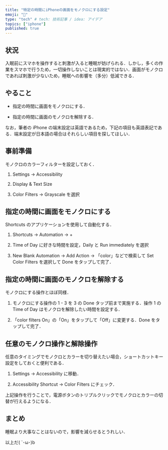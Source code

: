 ```yaml
---
title: "特定の時間にiPhoneの画面をモノクロにする設定"
emoji: "📱"
type: "tech" # tech: 技術記事 / idea: アイデア
topics: ["iphone"]
published: true
---
```


## 状況

入眠前にスマホを操作すると刺激が入ると睡眠が妨げられる．しかし，多くの作業をスマホで行うため，一切操作しないことは現実的ではない．画面がモノクロであれば刺激が少ないため，睡眠への影響を（多分）低減できる．

## やること

- 指定の時間に画面をモノクロにする．

- 指定の時間に画面のモノクロを解除する．

なお，筆者の iPhone の端末設定は英語であるため，下記の項目も英語表記である．端末設定が日本語の場合はそれらしい項目を探してほしい．

## 事前準備

モノクロのカラーフィルターを設定しておく．

1. Settings → Accessibility

2. Display & Text Size

3. Color Filters → Grayscale を選択

## 指定の時間に画面をモノクロにする

Shortcuts のアプリケーションを使用して自動化する．

1. Shortcuts → Automation → +

2. Time of Day に好きな時間を設定，Daily と Run immediately を選択

3. New Blank Automation → Add Action → 「color」などで検索して Set Color Filters を選択して Done をタップして完了．

## 指定の時間に画面のモノクロを解除する

モノクロにする操作とほぼ同様．

1. モノクロにする操作の 1 - 3 を 3 の Done タップ前まで実施する．操作 1 の Time of Day はモノクロを解除したい時間を設定する．

2. 「color filters On」の「On」をタップして「Off」に変更する．Done をタップして完了．

## 任意のモノクロ操作と解除操作

任意のタイミングでモノクロとカラーを切り替えたい場合，ショートカットキー設定をしておくと便利である．

1. Settings → Accessibility に移動．

2. Accessibility Shortcut → Color Filters にチェック．

上記操作を行うことで，電源ボタンのトリプルクリックでモノクロとカラーの切替が行えるようになる．

## まとめ

睡眠より大事なことはないので，影響を減らせるとうれしい．

以上だ( `･ω･)b

